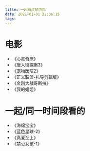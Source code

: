 ```yaml
---
title: 一起看过的电影
date: 2021-01-01 22:36:15
tags:
---
```

# 电影
- 《心灵奇旅》
- 《唐人街探案3》
- 《宠物医院2》
- 《正义联盟-扎导剪辑版》
- 《金刚大战哥斯拉》
- 《我的姐姐》

# 一起/同一时间段看的
- 《海绵宝宝》
- 《蓝色星球-2》
- 《真爱至上》
- 《禁忌女孩-1》